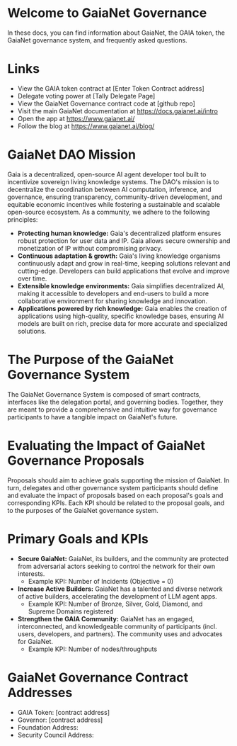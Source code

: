 # Welcome to GaiaNet Governance
In these docs, you can find information about GaiaNet, the GAIA token, the GaiaNet governance system, and frequently asked questions.

# Links

- View the GAIA token contract at [Enter Token Contract address]
- Delegate voting power at [Tally Delegate Page]
- View the GaiaNet Governance contract code at [github repo]
- Visit the main GaiaNet documentation at <https://docs.gaianet.ai/intro> 
- Open the app at <https://www.gaianet.ai/> 
- Follow the blog at <https://www.gaianet.ai/blog/> 

# GaiaNet DAO Mission
Gaia is a decentralized, open-source AI agent developer tool built to incentivize sovereign living knowledge systems. The DAO's mission is to decentralize the coordination between AI computation, inference, and governance, ensuring transparency, community-driven development, and equitable economic incentives while fostering a sustainable and scalable open-source ecosystem. As a community, we adhere to the following principles:

- **Protecting human knowledge:** Gaia's decentralized platform ensures robust protection for user data and IP. Gaia allows secure ownership and monetization of IP without compromising privacy.
- **Continuous adaptation & growth:** Gaia's living knowledge organisms continuously adapt and grow in real-time, keeping solutions relevant and cutting-edge. Developers can build applications that evolve and improve over time.
- **Extensible knowledge environments:** Gaia simplifies decentralized AI, making it accessible to developers and end-users to build a more collaborative environment for sharing knowledge and innovation.
- **Applications powered by rich knowledge:** Gaia enables the creation of applications using high-quality, specific knowledge bases, ensuring AI models are built on rich, precise data for more accurate and specialized solutions.

# The Purpose of the GaiaNet Governance System
The GaiaNet Governance System is composed of smart contracts, interfaces like the delegation portal, and governing bodies. Together, they are meant to provide a comprehensive and intuitive way for governance participants to have a tangible impact on GaiaNet's future.

# Evaluating the Impact of GaiaNet Governance Proposals
Proposals should aim to achieve goals supporting the mission of GaiaNet. In turn, delegates and other governance system participants should define and evaluate the impact of proposals based on each proposal's goals and corresponding KPIs. Each KPI should be related to the proposal goals, and to the purposes of the GaiaNet governance system.

# Primary Goals and KPIs

- **Secure GaiaNet:** GaiaNet, its builders, and the community are protected from adversarial actors seeking to control the network for their own interests.
  - Example KPI: Number of Incidents (Objective = 0)
- **Increase Active Builders:** GaiaNet has a talented and diverse network of active builders, accelerating the development of LLM agent apps.
  - Example KPI: Number of Bronze, Silver, Gold, Diamond, and Supreme Domains registered
- **Strengthen the GAIA Community:** GaiaNet has an engaged, interconnected, and knowledgeable community of participants (incl. users, developers, and partners). The community uses and advocates for GaiaNet.
  - Example KPI: Number of nodes/throughputs

# GaiaNet Governance Contract Addresses

- GAIA Token: [contract address]
- Governor: [contract address]
- Foundation Address:
- Security Council Address:
